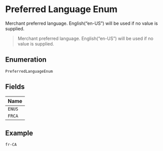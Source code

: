 
# Preferred Language Enum

Merchant preferred language. English(“en-US”) will be used if no value is supplied.

> Merchant preferred language. English(“en-US”) will be used if no value is supplied.

## Enumeration

`PreferredLanguageEnum`

## Fields

| Name |
|  --- |
| `ENUS` |
| `FRCA` |

## Example

```
fr-CA
```

